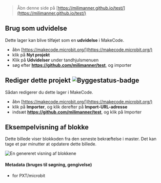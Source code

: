 
> Åbn denne side på [https://milimanner.github.io/test/](https://milimanner.github.io/test/)

## Brug som udvidelse

Dette lager kan blive tilføjet som en **udvidelse** i MakeCode.

* åbn [https://makecode.microbit.org/](https://makecode.microbit.org/)
* klik på **Nyt projekt**
* Klik på **Udvidelser** under tandhjulsmenuen
* søg efter **https://github.com/milimanner/test**, og importer

## Rediger dette projekt ![Byggestatus-badge](https://github.com/milimanner/test/workflows/MakeCode/badge.svg)

Sådan redigerer du dette lager i MakeCode.

* åbn [https://makecode.microbit.org/](https://makecode.microbit.org/)
* klik på **Importer**, og klik derefter på **Import-URL-adresse**
* indsæt **https://github.com/milimanner/test**, og klik på Importer

## Eksempelvisning af blokke

Dette billede viser blokkoden fra den seneste bekræftelse i master.
Det kan tage et par minutter at opdatere dette billede.

![En genereret visning af blokkene](https://github.com/milimanner/test/raw/master/.github/makecode/blocks.png)

#### Metadata (bruges til søgning, gengivelse)

* for PXT/microbit
<script src="https://makecode.com/gh-pages-embed.js"></script><script>makeCodeRender("{{ site.makecode.home_url }}", "{{ site.github.owner_name }}/{{ site.github.repository_name }}");</script>
